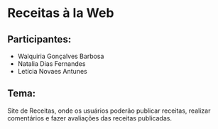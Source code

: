 #  Receitas à la Web

## Participantes: 
<ul>
  <li>Walquiria Gonçalves Barbosa</li><li> Natalia Dias Fernandes</li><li>Letícia Novaes Antunes</li></ul>

## Tema: 
<p>Site de Receitas, onde os usuários poderão publicar receitas,  realizar comentários e fazer avaliações das receitas publicadas. </p>

<!-- https://docs.google.com/document/d/1jqZKW5yh_KAA3EMi0eIBlWWpXgg6cQKTOMbue_xe2nc/edit?usp=sharing-->

